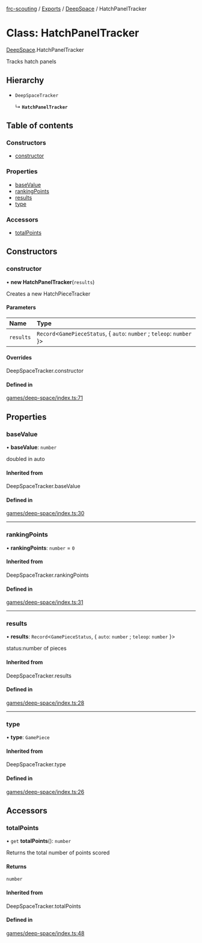 [frc-scouting](../README.md) / [Exports](../modules.md) / [DeepSpace](../modules/DeepSpace.md) / HatchPanelTracker

# Class: HatchPanelTracker

[DeepSpace](../modules/DeepSpace.md).HatchPanelTracker

Tracks hatch panels

## Hierarchy

- `DeepSpaceTracker`

  ↳ **`HatchPanelTracker`**

## Table of contents

### Constructors

- [constructor](DeepSpace.HatchPanelTracker.md#constructor)

### Properties

- [baseValue](DeepSpace.HatchPanelTracker.md#basevalue)
- [rankingPoints](DeepSpace.HatchPanelTracker.md#rankingpoints)
- [results](DeepSpace.HatchPanelTracker.md#results)
- [type](DeepSpace.HatchPanelTracker.md#type)

### Accessors

- [totalPoints](DeepSpace.HatchPanelTracker.md#totalpoints)

## Constructors

### constructor

• **new HatchPanelTracker**(`results`)

Creates a new HatchPieceTracker

#### Parameters

| Name | Type |
| :------ | :------ |
| `results` | `Record`<`GamePieceStatus`, { `auto`: `number` ; `teleop`: `number`  }\> |

#### Overrides

DeepSpaceTracker.constructor

#### Defined in

[games/deep-space/index.ts:71](https://github.com/BREAD5940/frc-scouting/blob/c1beda6/src/games/deep-space/index.ts#L71)

## Properties

### baseValue

• **baseValue**: `number`

doubled in auto

#### Inherited from

DeepSpaceTracker.baseValue

#### Defined in

[games/deep-space/index.ts:30](https://github.com/BREAD5940/frc-scouting/blob/c1beda6/src/games/deep-space/index.ts#L30)

___

### rankingPoints

• **rankingPoints**: `number` = `0`

#### Inherited from

DeepSpaceTracker.rankingPoints

#### Defined in

[games/deep-space/index.ts:31](https://github.com/BREAD5940/frc-scouting/blob/c1beda6/src/games/deep-space/index.ts#L31)

___

### results

• **results**: `Record`<`GamePieceStatus`, { `auto`: `number` ; `teleop`: `number`  }\>

status:number of pieces

#### Inherited from

DeepSpaceTracker.results

#### Defined in

[games/deep-space/index.ts:28](https://github.com/BREAD5940/frc-scouting/blob/c1beda6/src/games/deep-space/index.ts#L28)

___

### type

• **type**: `GamePiece`

#### Inherited from

DeepSpaceTracker.type

#### Defined in

[games/deep-space/index.ts:26](https://github.com/BREAD5940/frc-scouting/blob/c1beda6/src/games/deep-space/index.ts#L26)

## Accessors

### totalPoints

• `get` **totalPoints**(): `number`

Returns the total number of points scored

#### Returns

`number`

#### Inherited from

DeepSpaceTracker.totalPoints

#### Defined in

[games/deep-space/index.ts:48](https://github.com/BREAD5940/frc-scouting/blob/c1beda6/src/games/deep-space/index.ts#L48)
